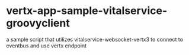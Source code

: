 vertx-app-sample-vitalservice-groovyclient
==========================================

a sample script that utilizes vitalservice-websocket-vertx3 to connect to eventbus and use vertx endpoint